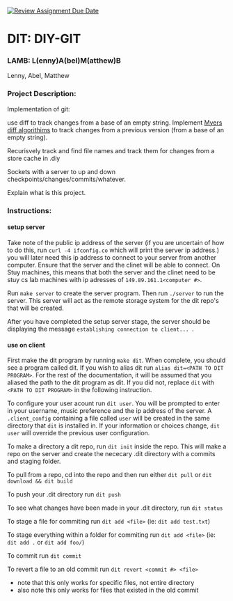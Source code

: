[![Review Assignment Due Date](https://classroom.github.com/assets/deadline-readme-button-22041afd0340ce965d47ae6ef1cefeee28c7c493a6346c4f15d667ab976d596c.svg)](https://classroom.github.com/a/Vh67aNdh)

# DIT: DIY-GIT

### LAMB: L(enny)A(bel)M(atthew)B

Lenny, Abel, Matthew

### Project Description:

Implementation of git:

use diff to track changes from a base of an empty string.
Implement [Myers diff algorithims](https://ably.com/blog/practical-guide-to-diff-algorithms) to track changes from a previous version (from a base of an empty string).

Recurisvely track and find file names and track them for changes from a store cache in .diy

Sockets with a server to up and down checkpoints/changes/commits/whatever.

Explain what is this project.

### Instructions:

#### setup server

Take note of the public ip address of the server (if you are uncertain of how to do this, run `curl -4 ifconfig.co` which will print the server ip address.) you will later need this ip address to connect to your server from another computer. Ensure that the server and the clinet will be able to connect. On Stuy machines, this means that both the server and the clinet need to be stuy cs lab machines with ip adresses of `149.89.161.1<computer #>`.

Run `make server` to create the server program. Then run `./server` to run the server. This server will act as the remote storage system for the dit repo's that will be created.

After you have completed the setup server stage, the server should be displaying the message `establishing connection to client... `.

#### use on client

First make the dit program by running `make dit`. When complete, you should see a program called dit. If you wish to alias dit run `alias dit=<PATH TO DIT PROGRAM>`. For the rest of the documentation, it will be assumed that you aliased the path to the dit program as dit. If you did not, replace `dit` with `<PATH TO DIT PROGRAM>` in the following instruction.

To configure your user acount run `dit user`. You will be prompted to enter in your username, music preference and the ip address of the server. A `.client_config` containing a file called `user` will be created in the same directory that `dit` is installed in. If your information or choices change, `dit user` will override the previous user configuration.

To make a directory a dit repo, run `dit init` inside the repo. This will make a repo on the server and create the nececary .dit directory with a commits and staging folder.

To pull from a repo, cd into the repo and then run either `dit pull` or `dit download && dit build`

To push your .dit directory run `dit push`

To see what changes have been made in your .dit directory, run `dit status`

To stage a file for commiting run `dit add <file>` (ie: `dit add test.txt`)

To stage everything within a folder for commiting run `dit add <file>` (ie: `dit add .` or `dit add foo/`)

To commit run `dit commit`

To revert a file to an old commit run `dit revert <commit #> <file>`
- note that this only works for specific files, not entire directory
- also note this only works for files that existed in the old commit